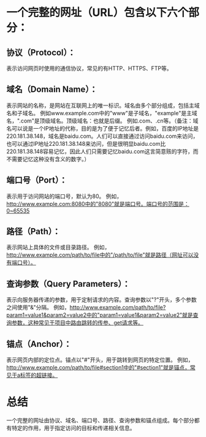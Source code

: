 # 一个完整的网址（URL）包含以下六个部分：

## 协议（Protocol）：
表示访问网页时使用的通信协议，常见的有HTTP、HTTPS、FTP等。
## 域名（Domain Name）：
表示网站的名称，是网站在互联网上的唯一标识。域名由多个部分组成，包括主域名和子域名。
例如www.example.com中的"www"是子域名，"example"是主域名，".com"是顶级域名。顶级域名：也就是后缀。
例如.com、.cn等。（备注：域名可以说是一个IP地址的代称，目的是为了便于记忆后者。例如，百度的IP地址是220.181.38.148，域名是baidu.com。人们可以直接通过访问baidu.com来访问，也可以通过IP地址220.181.38.148来访问，但是很明显baidu.com比220.181.38.148容易记忆，因此人们只需要记忆baidu.com这言简意赅的字符，而不需要记忆这种没有含义的数字。）
## 端口号（Port）：
表示用于访问网站的端口号，默认为80。
例如，http://www.example.com:8080中的"8080"就是端口号。端口号的范围是：0~65535
## 路径（Path）：
表示网站上具体的文件或目录路径。
例如，http://www.example.com/path/to/file中的"/path/to/file"就是路径（网址可以没有端口号）。
## 查询参数（Query Parameters）：
表示向服务器传递的参数，用于定制请求的内容。查询参数以"?"开头，多个参数之间使用"&"分隔。
例如，http://www.example.com/path/to/file?param1=value1&param2=value2中的"param1=value1&param2=value2"就是查询参数，这种常见于项目中路由跳转的传参、get请求等。
## 锚点（Anchor）：
表示网页内部的定位点。锚点以"#"开头，用于跳转到网页的特定位置。
例如，http://www.example.com/path/to/file#section1中的"#section1"就是锚点，常见于a标签的超链接。
# 总结
一个完整的网址由协议、域名、端口号、路径、查询参数和锚点组成。每个部分都有特定的作用，用于指定访问的目标和传递相关信息。